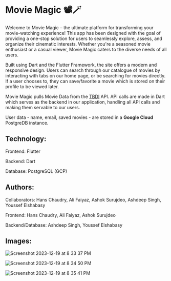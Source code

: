 # Movie Magic 📽🪄

Welcome to Movie Magic – the ultimate platform for transforming your movie-watching experience! This app has been designed with the goal of providing a one-stop solution for users to seamlessly explore, assess, and organize their cinematic interests. Whether you're a seasoned movie enthusiast or a casual viewer, Movie Magic caters to the diverse needs of all users.

Built using Dart and the Flutter Framework, the site offers a modern and responsive design. Users can search through our catalogue of movies by interacting with tabs on our home page, or be searching for movies directly. If a user chooses to, they can save/favorite a movie which is stored on their profile to be viewed later. 

Movie Magic pulls Movie Data from the [TBDI](https://www.themoviedb.org/?language=en-US) API. API calls are made in Dart which serves as the backend in our application, handling all API calls and making them servable to our users. 

User data - name, email, saved movies - are stored in a **Google Cloud** PostgreDB instance. 

## Technology:
Frontend: Flutter

Backend: Dart

Database: PostgreSQL (GCP)

## Authors: 

Collaborators: Hans Chaudry, Ali Faiyaz, Ashok Surujdeo, Ashdeep Singh, Youssef Elshabasy

Frontend: Hans Chaudry, Ali Faiyaz, Ashok Surujdeo

Backend/Database: Ashdeep Singh, Youssef Elshabasy

## Images: 

![Screenshot 2023-12-19 at 8 33 37 PM](https://github.com/ashdeep-singh02/MovieMagic/assets/71999538/3c4d39b2-d1cc-46c0-9ce7-d20faaa988aa)

![Screenshot 2023-12-19 at 8 34 50 PM](https://github.com/ashdeep-singh02/MovieMagic/assets/71999538/3dca1eb2-0757-4a24-bbd9-2df57566bd03)

![Screenshot 2023-12-19 at 8 35 41 PM](https://github.com/ashdeep-singh02/MovieMagic/assets/71999538/cf43c905-9b18-4b2a-8a35-06d6bc826b7c)



